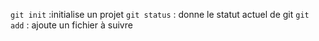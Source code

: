 `git init` :initialise un projet
`git status` : donne le statut actuel de git
`git add` : ajoute un fichier à suivre
